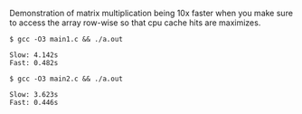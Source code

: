 Demonstration of matrix multiplication being 10x faster when you make sure to access the array row-wise so that cpu cache hits are maximizes.

```shell
$ gcc -O3 main1.c && ./a.out

Slow: 4.142s
Fast: 0.482s
```

```shell
$ gcc -O3 main2.c && ./a.out

Slow: 3.623s
Fast: 0.446s
```

